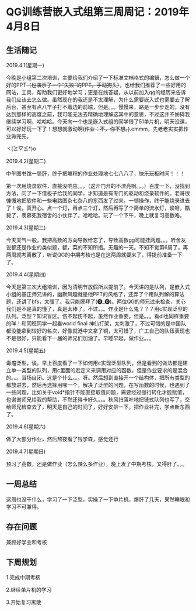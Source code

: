 # QG训练营嵌入式组第三周周记：2019年4月8日

## 生活随记

2019.4.1(星期一)

今晚是小组第二次培训，主要给我们介绍了一下标准文档格式的编辑，怎么做一个好的PPT~~（也演示了一个“失败”的PPT，手动狗头）~~，也给我们推荐了一些好用的网站，工具，帮助我们更好地学习；更是在线答疑，从以前加入qg的经历来告诉我们应该去怎么做。虽然现在的我还是不太理解，为什么需要嵌入式也需要去了解后台，甚至有点八竿子打不着边的前端，但是。。。慢慢来，路是一步步走的，没有达到那样的高度之前，我可能无法去精确地理解这其中的意思，不过这并不妨碍我继续学习啊，哈哈哈。今天向一个也是嵌入式组的同学借了51单片机，明天没课，可以好好玩一下了！想想就激动啊~~(作业：不，你不想。)~~.emmm，先老老实实把作业做完先。

ヾ(≧▽≦*)o

2019.4.2(星期二)

中午图书馆一顿肝，终于把堆积的作业处理地七七八八了，快乐玩板时间！！！

第一次用烧录软件，直接没响应。。。（这开门开的不漂亮啊。。。）百度一下，没找到方法，问了一下借板子给我的同学，才知道是有专门的驱动和烧录软件的。老哥很慷慨地把软件和一些电路图杂七杂八的东西发了过来。一顿操作，终于能烧录进去了！诶，真开心。点一个灯，再点三个灯，然后再写了个简单的流水灯，诶呀，酷毙了，羡慕死我宿舍的小伙伴了。哈哈哈。玩了一个下午，晚上就复习高数咯。

2019.4.3(星期三)

今天天气一般，我把高数的方向导数给忘了，导致高数gg可能挂两题。。。听舍友说都还是作业的类似题，额，菜的不知所措。无趣的一天。不知不觉第6周了，再两周就考离散了，听说QG的中期考核也是在这两周就要来了，得提前准备一下了。

2019.4.4(星期四)

今天是第三次大组培训，因为清明节放假所以提前了。今天讲的是队列，是嵌入式小组的基正师兄讲的，幽默风趣就是他PPT的风格了，还弄了个用队列解的算法题，还讲了bfs，太强了。我只能膜拜了(⓿_⓿)。两位QG的师兄过来检查，关心我们是不是真的懂了，真是太棒了。不过。。。作业是什么鬼？？？用c实现泛型的队列。泛型？知识盲区。伤不起伤不起，虽然作业重要，但是。。。看dl也同样重要的咩！和同班同学一起看world final 神仙打架，太刺激了，不过可惜的是中国队都没能拿到较好的名次，好像就港中文拿了铜，太可惜了，广工自己的队伍表现也不是很好，只能看下一届的师兄们加油了。早睡早起，做作业。。。

2019.4.5(星期五)

毒瘤泛型，诶。早上百度看了一下如何用c实现泛型队列，但是看到的做法都是建立单一类型的队列，用c里面的宏定义来调用对应的函数。但是作业要求的是混合的。。。当场自闭。这是个什么。。。呀。然后想到直接开一个结构体，把所有类型的都放进去，然后再选择用哪一个，解决了泛型的问题，在写函数的时候，也遇到了一些问题，比如关于void*指针不能直接取值问题，需要经过强行转化才能赋值，也谢谢师兄给我的帮助，不然还得卡好久。。。秋风扫落叶地把链式队列也写了，交给师兄检查去了，明天是自己的时间了，好好安排一下，把作业补完，学点新东西了。

2019.4.6(星期六)

做了大部分作业，然后熬夜看了钱学森，感觉还行

2019.4.7(星期日)

预习了高数，还是做作业（怎么辣么多作业），晚上发了中期考核，又得肝了。。。

## 一周总结

这周也没干什么，学习了一下泛型，实操了一下单片机，爆肝了几天，果然睡眠和学习不可兼得。

## 存在问题

兼顾好学业和考核

## 下周规划

1.完成中期考核

2.继续单片机的学习

3.开始复习离散